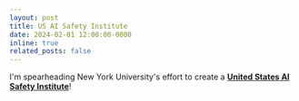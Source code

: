 ```yaml
---
layout: post
title: US AI Safety Institute
date: 2024-02-01 12:00:00-0000
inline: true
related_posts: false
---
```


I'm spearheading New York University's effort to create a **<a href="https://timrudner.com/scr" target="_blank">United States AI Safety Institute</a>**!
